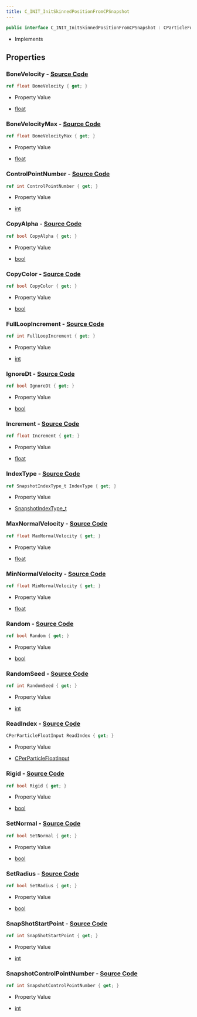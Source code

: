 ```yaml
---
title: C_INIT_InitSkinnedPositionFromCPSnapshot
---
```


```csharp
public interface C_INIT_InitSkinnedPositionFromCPSnapshot : CParticleFunctionInitializer, CParticleFunction, ISchemaClass<CParticleFunction>, ISchemaClass<CParticleFunctionInitializer>, ISchemaClass<C_INIT_InitSkinnedPositionFromCPSnapshot>, ISchemaField, ISchemaClass, INativeHandle
```

- Implements

## Properties

### **BoneVelocity** - [Source Code](https://github.com/swiftly-solution/swiftlys2/blob/main/managed/src/SwiftlyS2.Generated/Schemas/Interfaces/C_INIT_InitSkinnedPositionFromCPSnapshot.cs#L44)

```csharp
ref float BoneVelocity { get; }
```

- Property Value

- [float](https://learn.microsoft.com/dotnet/api/system.single)

### **BoneVelocityMax** - [Source Code](https://github.com/swiftly-solution/swiftlys2/blob/main/managed/src/SwiftlyS2.Generated/Schemas/Interfaces/C_INIT_InitSkinnedPositionFromCPSnapshot.cs#L46)

```csharp
ref float BoneVelocityMax { get; }
```

- Property Value

- [float](https://learn.microsoft.com/dotnet/api/system.single)

### **ControlPointNumber** - [Source Code](https://github.com/swiftly-solution/swiftlys2/blob/main/managed/src/SwiftlyS2.Generated/Schemas/Interfaces/C_INIT_InitSkinnedPositionFromCPSnapshot.cs#L18)

```csharp
ref int ControlPointNumber { get; }
```

- Property Value

- [int](https://learn.microsoft.com/dotnet/api/system.int32)

### **CopyAlpha** - [Source Code](https://github.com/swiftly-solution/swiftlys2/blob/main/managed/src/SwiftlyS2.Generated/Schemas/Interfaces/C_INIT_InitSkinnedPositionFromCPSnapshot.cs#L50)

```csharp
ref bool CopyAlpha { get; }
```

- Property Value

- [bool](https://learn.microsoft.com/dotnet/api/system.boolean)

### **CopyColor** - [Source Code](https://github.com/swiftly-solution/swiftlys2/blob/main/managed/src/SwiftlyS2.Generated/Schemas/Interfaces/C_INIT_InitSkinnedPositionFromCPSnapshot.cs#L48)

```csharp
ref bool CopyColor { get; }
```

- Property Value

- [bool](https://learn.microsoft.com/dotnet/api/system.boolean)

### **FullLoopIncrement** - [Source Code](https://github.com/swiftly-solution/swiftlys2/blob/main/managed/src/SwiftlyS2.Generated/Schemas/Interfaces/C_INIT_InitSkinnedPositionFromCPSnapshot.cs#L40)

```csharp
ref int FullLoopIncrement { get; }
```

- Property Value

- [int](https://learn.microsoft.com/dotnet/api/system.int32)

### **IgnoreDt** - [Source Code](https://github.com/swiftly-solution/swiftlys2/blob/main/managed/src/SwiftlyS2.Generated/Schemas/Interfaces/C_INIT_InitSkinnedPositionFromCPSnapshot.cs#L28)

```csharp
ref bool IgnoreDt { get; }
```

- Property Value

- [bool](https://learn.microsoft.com/dotnet/api/system.boolean)

### **Increment** - [Source Code](https://github.com/swiftly-solution/swiftlys2/blob/main/managed/src/SwiftlyS2.Generated/Schemas/Interfaces/C_INIT_InitSkinnedPositionFromCPSnapshot.cs#L38)

```csharp
ref float Increment { get; }
```

- Property Value

- [float](https://learn.microsoft.com/dotnet/api/system.single)

### **IndexType** - [Source Code](https://github.com/swiftly-solution/swiftlys2/blob/main/managed/src/SwiftlyS2.Generated/Schemas/Interfaces/C_INIT_InitSkinnedPositionFromCPSnapshot.cs#L34)

```csharp
ref SnapshotIndexType_t IndexType { get; }
```

- Property Value

- [SnapshotIndexType_t](/docs/api/shared/schemadefinitions/snapshotindextype_t)

### **MaxNormalVelocity** - [Source Code](https://github.com/swiftly-solution/swiftlys2/blob/main/managed/src/SwiftlyS2.Generated/Schemas/Interfaces/C_INIT_InitSkinnedPositionFromCPSnapshot.cs#L32)

```csharp
ref float MaxNormalVelocity { get; }
```

- Property Value

- [float](https://learn.microsoft.com/dotnet/api/system.single)

### **MinNormalVelocity** - [Source Code](https://github.com/swiftly-solution/swiftlys2/blob/main/managed/src/SwiftlyS2.Generated/Schemas/Interfaces/C_INIT_InitSkinnedPositionFromCPSnapshot.cs#L30)

```csharp
ref float MinNormalVelocity { get; }
```

- Property Value

- [float](https://learn.microsoft.com/dotnet/api/system.single)

### **Random** - [Source Code](https://github.com/swiftly-solution/swiftlys2/blob/main/managed/src/SwiftlyS2.Generated/Schemas/Interfaces/C_INIT_InitSkinnedPositionFromCPSnapshot.cs#L20)

```csharp
ref bool Random { get; }
```

- Property Value

- [bool](https://learn.microsoft.com/dotnet/api/system.boolean)

### **RandomSeed** - [Source Code](https://github.com/swiftly-solution/swiftlys2/blob/main/managed/src/SwiftlyS2.Generated/Schemas/Interfaces/C_INIT_InitSkinnedPositionFromCPSnapshot.cs#L22)

```csharp
ref int RandomSeed { get; }
```

- Property Value

- [int](https://learn.microsoft.com/dotnet/api/system.int32)

### **ReadIndex** - [Source Code](https://github.com/swiftly-solution/swiftlys2/blob/main/managed/src/SwiftlyS2.Generated/Schemas/Interfaces/C_INIT_InitSkinnedPositionFromCPSnapshot.cs#L36)

```csharp
CPerParticleFloatInput ReadIndex { get; }
```

- Property Value

- [CPerParticleFloatInput](/docs/api/shared/schemadefinitions/cperparticlefloatinput)

### **Rigid** - [Source Code](https://github.com/swiftly-solution/swiftlys2/blob/main/managed/src/SwiftlyS2.Generated/Schemas/Interfaces/C_INIT_InitSkinnedPositionFromCPSnapshot.cs#L24)

```csharp
ref bool Rigid { get; }
```

- Property Value

- [bool](https://learn.microsoft.com/dotnet/api/system.boolean)

### **SetNormal** - [Source Code](https://github.com/swiftly-solution/swiftlys2/blob/main/managed/src/SwiftlyS2.Generated/Schemas/Interfaces/C_INIT_InitSkinnedPositionFromCPSnapshot.cs#L26)

```csharp
ref bool SetNormal { get; }
```

- Property Value

- [bool](https://learn.microsoft.com/dotnet/api/system.boolean)

### **SetRadius** - [Source Code](https://github.com/swiftly-solution/swiftlys2/blob/main/managed/src/SwiftlyS2.Generated/Schemas/Interfaces/C_INIT_InitSkinnedPositionFromCPSnapshot.cs#L52)

```csharp
ref bool SetRadius { get; }
```

- Property Value

- [bool](https://learn.microsoft.com/dotnet/api/system.boolean)

### **SnapShotStartPoint** - [Source Code](https://github.com/swiftly-solution/swiftlys2/blob/main/managed/src/SwiftlyS2.Generated/Schemas/Interfaces/C_INIT_InitSkinnedPositionFromCPSnapshot.cs#L42)

```csharp
ref int SnapShotStartPoint { get; }
```

- Property Value

- [int](https://learn.microsoft.com/dotnet/api/system.int32)

### **SnapshotControlPointNumber** - [Source Code](https://github.com/swiftly-solution/swiftlys2/blob/main/managed/src/SwiftlyS2.Generated/Schemas/Interfaces/C_INIT_InitSkinnedPositionFromCPSnapshot.cs#L16)

```csharp
ref int SnapshotControlPointNumber { get; }
```

- Property Value

- [int](https://learn.microsoft.com/dotnet/api/system.int32)

